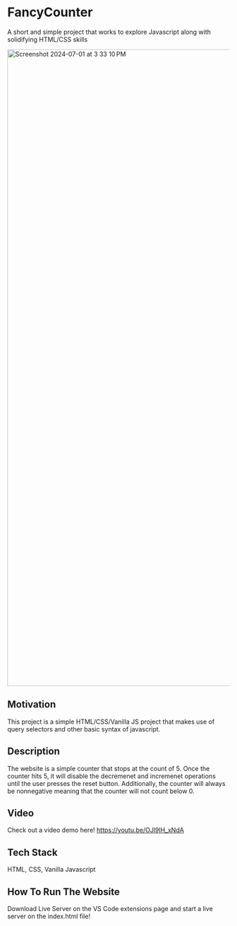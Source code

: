 # FancyCounter
A short and simple project that works to explore Javascript along with solidifying HTML/CSS skills

<img width="1440" alt="Screenshot 2024-07-01 at 3 33 10 PM" src="https://github.com/nartcire/FancyCounter/assets/67806241/ba908bb6-bd1c-4c07-afc3-1f8091302234">

## Motivation

This project is a simple HTML/CSS/Vanilla JS project that makes use of query selectors and other basic syntax of javascript.

## Description

The website is a simple counter that stops at the count of 5. Once the counter hits 5, it will disable the decremenet and incremenet operations until the user presses the reset button. Additionally, the counter will always be nonnegative meaning that the counter will not count below 0.

## Video

Check out a video demo here! https://youtu.be/OJl9lH_xNdA

## Tech Stack

HTML, CSS, Vanilla Javascript

## How To Run The Website

Download Live Server on the VS Code extensions page and start a live server on the index.html file!

